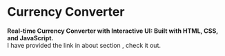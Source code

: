 # Currency Converter

**Real-time Currency Converter with Interactive UI: Built with HTML, CSS, and JavaScript.**
<br>
I have provided the link in about section , check it out. 

